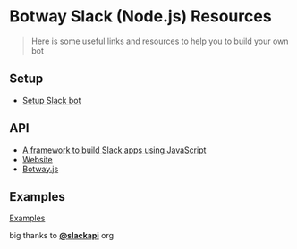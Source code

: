 # Botway Slack (Node.js) Resources

> Here is some useful links and resources to help you to build your own bot

## Setup

- [Setup Slack bot](https://github.com/abdfnx/botway/discussions/31)

## API

- [A framework to build Slack apps using JavaScript](https://github.com/slackapi/bolt-js)
- [Website](https://slack.dev/bolt-js)
- [Botway.js](https://npm.im/botway.js)

## Examples

[Examples](https://github.com/slackapi/bolt-js/tree/main/examples)

big thanks to [**@slackapi**](https://github.com/slackapi) org
